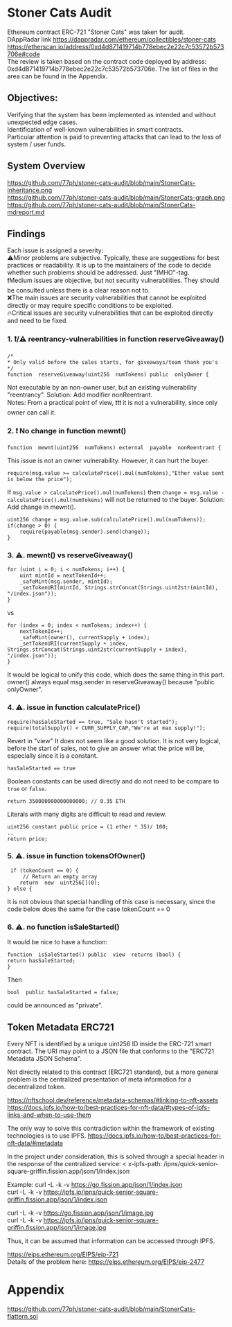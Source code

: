 # Stoner Cats Audit

Ethereum contract ERC-721 "Stoner Cats" was taken for audit.  
DAppRadar link https://dappradar.com/ethereum/collectibles/stoner-cats  
https://etherscan.io/address/0xd4d871419714b778ebec2e22c7c53572b573706e#code  
The review is taken based on the contract code deployed by address: 0xd4d871419714b778ebec2e22c7c53572b573706e. 
The list of files in the area can be found in the Appendix.  
## Objectives:
Verifying that the system has been implemented as intended and without unexpected edge cases.  
Identification of well-known vulnerabilities in smart contracts.  
Particular attention is paid to preventing attacks that can lead to the loss of system / user funds.  
## System Overview

https://github.com/77ph/stoner-cats-audit/blob/main/StonerCats-inheritance.png  
https://github.com/77ph/stoner-cats-audit/blob/main/StonerCats-graph.png  
https://github.com/77ph/stoner-cats-audit/blob/main/StonerCats-mdreport.md  

## Findings

Each issue is assigned a severity:  
⚠️Minor problems are subjective. Typically, these are suggestions for best practices or readability. It is up to the maintainers of the code to decide whether such problems should be addressed. Just "IMHO"-tag.  
❗Medium issues are objective, but not security vulnerabilities. They should be consulted unless there is a clear reason not to.  
❌The main issues are security vulnerabilities that cannot be exploited directly or may require specific conditions to be exploited.   
🔥Critical issues are security vulnerabilities that can be exploited directly and need to be fixed.  

### 1. ❗/⚠️ reentrancy-vulnerabilities in function reserveGiveaway()

    /*
    * Only valid before the sales starts, for giveaways/team thank you's
    */
    function  reserveGiveaway(uint256  numTokens) public  onlyOwner {

Not executable by an non-owner user, but an existing vulnerability "reentrancy".
Solution: Add modifier nonReentrant.  
Notes: From a practical point of view, ❗❗❗ it is not a vulnerability, since only owner can call it.
### 2. ❗ No change in function mewnt()

    function  mewnt(uint256  numTokens) external  payable  nonReentrant {
This issue is not an owner vulnerability. However, it can hurt the buyer.

    require(msg.value >= calculatePrice().mul(numTokens),"Ether value sent is below the price");

If `msg.value > calculatePrice().mul(numTokens)` then `change = msg.value - calculatePrice().mul(numTokens)` will not be returned to the buyer.
Solution: Add change in mewnt(). 

    uint256 change = msg.value.sub(calculatePrice().mul(numTokens));
    if(change > 0) {
	    require(payable(msg.sender).send(change));
    }

### 3. ⚠️. mewnt() vs reserveGiveaway()

    for (uint i = 0; i < numTokens; i++) {
	    uint mintId = nextTokenId++;
	    _safeMint(msg.sender, mintId);
	    _setTokenURI(mintId, Strings.strConcat(Strings.uint2str(mintId), "/index.json"));
    }
vs

    for (index = 0; index < numTokens; index++) {
        nextTokenId++;
        _safeMint(owner(), currentSupply + index);
        _setTokenURI(currentSupply + index, Strings.strConcat(Strings.uint2str(currentSupply + index), "/index.json"));
    }
It would be logical to unify this code, which does the same thing in this part.
owner() always equal msg.sender in reserveGiveaway() because "public onlyOwner".

### 4. ⚠️. issue in function calculatePrice()

    require(hasSaleStarted == true, "Sale hasn't started");
    require(totalSupply() < CURR_SUPPLY_CAP,"We're at max supply!");
Revert in "view" It does not seem like a good solution. It is not very logical, before the start of sales, not to give an answer what the price will be, especially since it is a constant.

    hasSaleStarted == true
Boolean constants can be used directly and do not need to be compare to `true` or `false`.

    return 350000000000000000; // 0.35 ETH
Literals with many digits are difficult to read and review.

    uint256 constant public price = (1 ether * 35)/ 100;
    ..
    return price;

### 5. ⚠️. issue in function tokensOfOwner()

     if (tokenCount == 0) {
	     // Return an empty array
	    return  new  uint256[](0);
    } else {
It is not obvious that special handling of this case is necessary, since the code below does the same for the case tokenCount == 0
### 6. ⚠️.  no function isSaleStarted()
It would be nice to have a function:

    function  isSaleStarted() public  view  returns (bool) {
    return hasSaleStarted;
    }
Then

    bool  public hasSaleStarted = false;

could be announced as "private".

## Token Metadata ERC721
Every NFT is identified by a unique uint256 ID inside the ERC-721 smart contract. 
The URI may point to a JSON file that conforms to the "ERC721 Metadata JSON Schema".

Not directly related to this contract (ERC721 standard), but a more general problem is the centralized presentation of meta information for a decentralized token.

https://nftschool.dev/reference/metadata-schemas/#linking-to-nft-assets  
https://docs.ipfs.io/how-to/best-practices-for-nft-data/#types-of-ipfs-links-and-when-to-use-them  

The only way to solve this contradiction within the framework of existing technologies is to use IPFS.
https://docs.ipfs.io/how-to/best-practices-for-nft-data/#metadata  

In the project under consideration, this is solved through a special header in the response of the centralized service:
< x-ipfs-path: /ipns/quick-senior-square-griffin.fission.app/json/1/index.json

Example:
curl -L -k -v https://go.fission.app/json/1/index.json  
curl -L -k -v https://ipfs.io/ipns/quick-senior-square-griffin.fission.app/json/1/index.json  

curl -L -k -v https://go.fission.app/json/1/image.jpg  
curl -L -k -v https://ipfs.io/ipns/quick-senior-square-griffin.fission.app/json/1/image.jpg  

Thus, it can be assumed that information can be accessed through IPFS. 

https://eips.ethereum.org/EIPS/eip-721  
Details of the problem here:
https://eips.ethereum.org/EIPS/eip-2477

# Appendix
https://github.com/77ph/stoner-cats-audit/blob/main/StonerCats-flattern.sol


